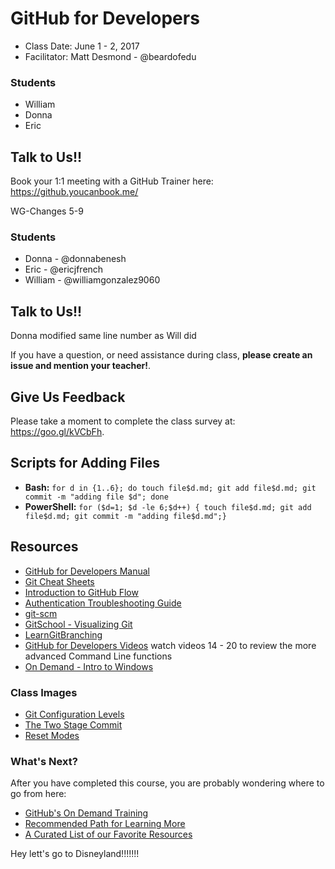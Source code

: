 ﻿# GitHub for Developers

- Class Date: June 1 - 2, 2017
- Facilitator: Matt Desmond - @beardofedu

### Students
- William
- Donna
- Eric

## Talk to Us!!
Book your 1:1 meeting with a GitHub Trainer here: https://github.youcanbook.me/

WG-Changes 5-9
### Students
- Donna - @donnabenesh
- Eric - @ericjfrench
- William - @williamgonzalez9060

## Talk to Us!!
Donna modified same line number as Will did

If you have a question, or need assistance during class, **please create an issue and mention your teacher!**.

## Give Us Feedback

Please take a moment to complete the class survey at: https://goo.gl/kVCbFh.

## Scripts for Adding Files

- **Bash:** `for d in {1..6}; do touch file$d.md; git add file$d.md; git commit -m "adding file $d"; done`
- **PowerShell:** `for ($d=1; $d -le 6;$d++) { touch file$d.md; git add file$d.md; git commit -m "adding file$d.md";}`

## Resources

- [GitHub for Developers Manual](https://githubtraining.github.io/training-manual/GH4D/index)
- [Git Cheat Sheets](https://services.github.com/resources/cheatsheets/)
- [Introduction to GitHub Flow](https://guides.github.com/introduction/flow/)
- [Authentication Troubleshooting Guide](https://help.github.com/categories/authenticating-to-github/)
- [git-scm](https://git-scm.com)
- [GitSchool - Visualizing Git](http://git-school.github.io/visualizing-git/)
- [LearnGitBranching](http://learngitbranching.js.org/?NODEMO)
- [GitHub for Developers Videos](https://www.youtube.com/playlist?list=PLg7s6cbtAD16Pgp6WIVfX4VsGI-xyWkMz) watch videos 14 - 20 to review the more advanced Command Line functions
- [On Demand - Intro to Windows](https://services.github.com/on-demand/windows/)

### Class Images
- [Git Configuration Levels](https://services.github.com/on-demand/images/config-levels.jpg)
- [The Two Stage Commit](https://services.github.com/on-demand/images/two-stage-commit-a.jpg)
- [Reset Modes](https://services.github.com/on-demand/images/reset-modes.jpg)

### What's Next?

After you have completed this course, you are probably wondering where to go from here:

- [GitHub's On Demand Training](https://services.github.com/on-demand/)
- [Recommended Path for Learning More](https://services.github.com/on-demand/path/)
- [A Curated List of our Favorite Resources](https://services.github.com/classnotes/)


Hey lett's go to Disneyland!!!!!!!
